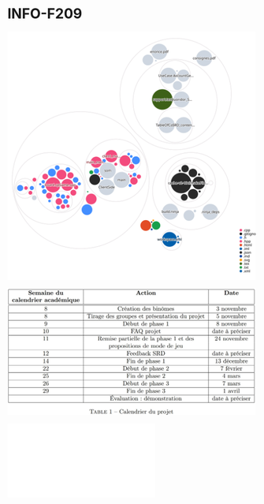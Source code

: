 # INFO-F209

![Visualization of the codebase](./diagram.svg)

![Visualization of the agenda](./Requirements/agenda.jpg)

![Visualization of the SRD](./Requirements/SystemRequirementsDocument/Quoridor_SRD.pdf)
